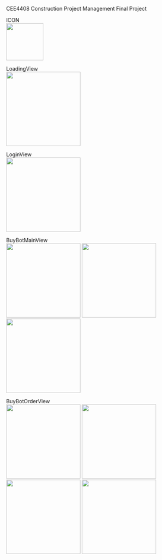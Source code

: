 CEE4408 Construction Project Management Final Project

ICON  
<img src="https://github.com/user-attachments/assets/86128de0-53c0-4132-b47c-990dd875ef31" width="100"/>

LoadingView  
<img src="https://github.com/user-attachments/assets/57f75923-cf87-41c1-8c76-fb2776183dda" width="200"/>

LoginView  
<img src="https://github.com/user-attachments/assets/66e759dd-8285-4539-8811-e72c0d64b21b" width="200"/>

BuyBotMainView  
<img src="https://github.com/user-attachments/assets/f7791557-2c75-4490-82b2-7b1c922c2c02" width="200"/>
<img src="https://github.com/user-attachments/assets/d99d0048-6a82-4f23-9128-498bc3a31518" width="200"/>
<img src="https://github.com/user-attachments/assets/d01ff68a-a735-4856-b7e9-530cd8c2ae81" width="200"/>

BuyBotOrderView  
<img src="https://github.com/user-attachments/assets/59a41f72-3666-4b2d-8d19-c0ad9ee30c6a" width="200"/>
<img src="https://github.com/user-attachments/assets/77b7c694-9bb0-4026-8d17-41114aa681e7" width="200"/>
<img src="https://github.com/user-attachments/assets/0c0551a7-7750-4ecc-bcd1-e12bd17ac88b" width="200"/>
<img src="https://github.com/user-attachments/assets/a983eea4-3854-4153-846d-899a6615a257" width="200"/>
